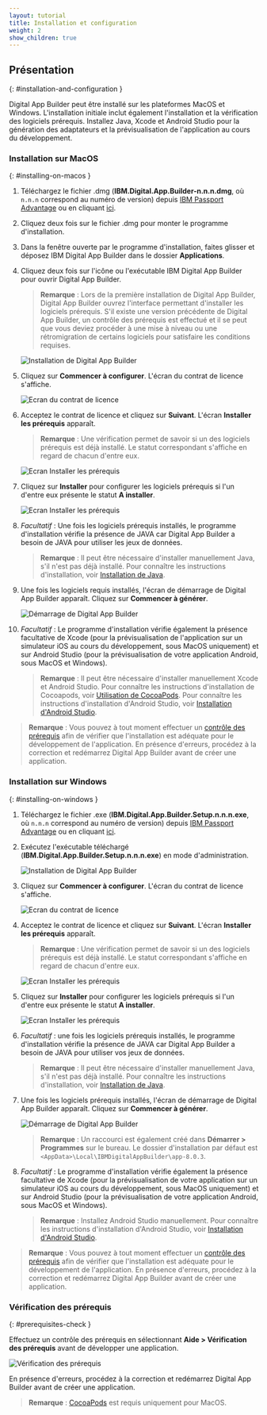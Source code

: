 ```yaml
---
layout: tutorial
title: Installation et configuration
weight: 2
show_children: true
---
```

<!-- NLS_CHARSET=UTF-8 -->
## Présentation
{: #installation-and-configuration }

Digital App Builder peut être installé sur les plateformes MacOS et Windows. L'installation initiale inclut également l'installation et la vérification des logiciels prérequis. Installez Java, Xcode et Android Studio pour la génération des adaptateurs et la prévisualisation de l'application au cours du développement.

### Installation sur MacOS
{: #installing-on-macos }

1. Téléchargez le fichier .dmg (**IBM.Digital.App.Builder-n.n.n.dmg**, où `n.n.n` correspond au numéro de version) depuis [IBM Passport Advantage](https://www.ibm.com/software/passportadvantage/) ou en cliquant [ici](https://github.com/MobileFirst-Platform-Developer-Center/Digital-App-Builder/releases).
2. Cliquez deux fois sur le fichier .dmg pour monter le programme d'installation.
3. Dans la fenêtre ouverte par le programme d'installation, faites glisser et déposez IBM Digital App Builder dans le dossier **Applications**.
4. Cliquez deux fois sur l'icône ou l'exécutable IBM Digital App Builder pour ouvrir Digital App Builder.
    >**Remarque** : Lors de la première installation de Digital App Builder, Digital App Builder ouvrez l'interface permettant d'installer les logiciels prérequis. S'il existe une version précédente de Digital App Builder, un contrôle des prérequis est effectué et il se peut que vous deviez procéder à une mise à niveau ou une rétromigration de certains logiciels pour satisfaire les conditions requises.
    
    ![Installation de Digital App Builder](dab-install-startup.png)

5. Cliquez sur **Commencer à configurer**. L'écran du contrat de licence s'affiche.

    ![Ecran du contrat de licence](dab-install-license.png)

6. Acceptez le contrat de licence et cliquez sur **Suivant**. L'écran **Installer les prérequis** apparaît.
    >**Remarque** : Une vérification permet de savoir si un des logiciels prérequis est déjà installé. Le statut correspondant s'affiche en regard de chacun d'entre eux.

    ![Ecran Installer les prérequis](dab-install-prereq.png)

7. Cliquez sur **Installer** pour configurer les logiciels prérequis si l'un d'entre eux présente le statut **A installer**.

    ![Ecran Installer les prérequis](dab-install-prereq-tobeinstalled.png)

8. *Facultatif* : Une fois les logiciels prérequis installés, le programme d'installation vérifie la présence de JAVA  car Digital App Builder a besoin de JAVA pour utiliser les jeux de données. 
    >**Remarque** : Il peut être nécessaire d'installer manuellement Java, s'il n'est pas déjà installé. Pour connaître les instructions d'installation, voir [Installation de Java](https://www.java.com/en/download/help/download_options.xml).

9. Une fois les logiciels requis installés, l'écran de démarrage de Digital App Builder apparaît. Cliquez sur **Commencer à générer**.

    ![Démarrage de Digital App Builder](dab-install-startup-screen.png)

10. *Facultatif* : Le programme d'installation vérifie également la présence facultative de Xcode (pour la prévisualisation de l'application sur un simulateur iOS au cours du développement, sous MacOS uniquement) et sur Android Studio (pour la prévisualisation de votre application Android, sous MacOS et Windows).
    >**Remarque** : Il peut être nécessaire d'installer manuellement Xcode et Android Studio. Pour connaître les instructions d'installation de Cocoapods, voir [Utilisation de CocoaPods](https://guides.cocoapods.org/using/using-cocoapods). Pour connaître les instructions d'installation d'Android Studio, voir [Installation d'Android Studio](https://developer.android.com/studio/). 

>**Remarque** : Vous pouvez à tout moment effectuer un [contrôle des prérequis](#prerequisites-check) afin de vérifier que l'installation est adéquate pour le développement de l'application. En présence d'erreurs, procédez à la correction et redémarrez Digital App Builder avant de créer une application.

### Installation sur Windows
{: #installing-on-windows }

1. Téléchargez le fichier .exe (**IBM.Digital.App.Builder.Setup.n.n.n.exe**, où `n.n.n` correspond au numéro de version) depuis [IBM Passport Advantage](https://www.ibm.com/software/passportadvantage/) ou en cliquant [ici](https://github.com/MobileFirst-Platform-Developer-Center/Digital-App-Builder/releases).
2. Exécutez l'exécutable téléchargé (**IBM.Digital.App.Builder.Setup.n.n.n.exe**) en mode d'administration.

    ![Installation de Digital App Builder](dab-install-startup.png)

3. Cliquez sur **Commencer à configurer**. L'écran du contrat de licence s'affiche.

    ![Ecran du contrat de licence](dab-install-license.png)

4. Acceptez le contrat de licence et cliquez sur **Suivant**. L'écran **Installer les prérequis** apparaît.
    >**Remarque** : Une vérification permet de savoir si un des logiciels prérequis est déjà installé. Le statut correspondant s'affiche en regard de chacun d'entre eux.

    ![Ecran Installer les prérequis](dab-install-prereq.png)

5. Cliquez sur **Installer** pour configurer les logiciels prérequis si l'un d'entre eux présente le statut **A installer**.

    ![Ecran Installer les prérequis](dab-install-prereq-tobeinstalled.png)

6. *Facultatif* : une fois les logiciels prérequis installés, le programme d'installation vérifie la présence de JAVA  car Digital App Builder a besoin de JAVA pour utiliser vos jeux de données. 
    >**Remarque** : Il peut être nécessaire d'installer manuellement Java, s'il n'est pas déjà installé. Pour connaître les instructions d'installation, voir [Installation de Java](https://www.java.com/en/download/help/download_options.xml).

7. Une fois les logiciels prérequis installés, l'écran de démarrage de Digital App Builder apparaît. Cliquez sur **Commencer à générer**.

    ![Démarrage de Digital App Builder](dab-install-startup-screen.png)

    >**Remarque** : Un raccourci est également créé dans **Démarrer > Programmes** sur le bureau. Le dossier d'installation par défaut est `<AppData>\Local\IBMDigitalAppBuilder\app-8.0.3`.

8. *Facultatif* : Le programme d'installation vérifie également la présence facultative de Xcode (pour la prévisualisation de votre application sur un simulateur iOS au cours du développement, sous MacOS uniquement) et sur Android Studio (pour la prévisualisation de votre application Android, sous MacOS et Windows).
    >**Remarque** : Installez Android Studio manuellement. Pour connaître les instructions d'installation d'Android Studio, voir [Installation d'Android Studio](https://developer.android.com/studio/). 

>**Remarque** : Vous pouvez à tout moment effectuer un [contrôle des prérequis](#prerequisites-check) afin de vérifier que l'installation est adéquate pour le développement de l'application. En présence d'erreurs, procédez à la correction et redémarrez Digital App Builder avant de créer une application.

### Vérification des prérequis
{: #prerequisites-check }

Effectuez un contrôle des prérequis en sélectionnant **Aide > Vérification des prérequis** avant de développer une application.

![Vérification des prérequis](dab-prerequsites-check.png)

En présence d'erreurs, procédez à la correction et redémarrez Digital App Builder avant de créer une application.

>**Remarque** : [CocoaPods](https://guides.cocoapods.org/using/using-cocoapods) est requis uniquement pour MacOS.
